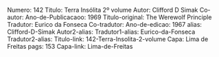 Numero: 142
Titulo: Terra Insólita 2º volume
Autor: Clifford D Simak
Co-autor: 
Ano-de-Publicacaoo: 1969
Titulo-original: The Werewolf Principle
Tradutor: Eurico da Fonseca
Co-tradutor: 
Ano-de-edicao: 1967
alias: Clifford-D-Simak
Autor2-alias: 
Tradutor1-alias: Eurico-da-Fonseca
Tradutor2-alias: 
Titulo-link: 142-Terra-Insolita-2-volume
Capa: Lima de Freitas
pags: 153
Capa-link: Lima-de-Freitas
